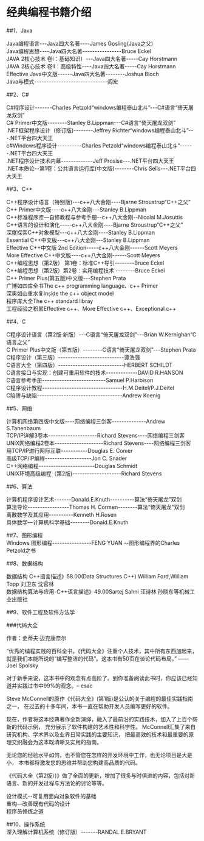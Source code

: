 经典编程书籍介绍
===

##1、Java  

Java编程语言---Java四大名著----James Gosling(Java之父)  
Java编程思想----Java四大名著----------------Bruce Eckel  
JAVA 2核心技术 卷I：基础知识）---Java四大名著-----Cay Horstmann  
JAVA 2核心技术 卷II：高级特性----Java四大名著-----Cay Horstmann  
Effective Java中文版------Java四大名著--------Joshua Bloch  
Java与模式------------------------------阎宏  
 
 
##2、C#  

C#程序设计-------Charles Petzold“windows编程泰山北斗”---C#语言“倚天屠龙双剑”  
C# Primer中文版--------Stanley B.Lippman---C#语言“倚天屠龙双剑”  
.NET框架程序设计（修订版)--------Jeffrey Richter“windows编程泰山北斗”---.NET平台四大天王  
c#Windows程序设计----------Charles Petzold“windows编程泰山北斗”------.NET平台四大天王  
.NET程序设计技术内幕-------------Jeff Prosise---.NET平台四大天王  
.NET本质论--第1卷：公共语言运行库(中文版)--------Chris Sells---.NET平台四大天王   
 
 
##3、C++  
 
C++程序设计语言（特别版)---c++八大金刚----Bjarne Stroustrup“C++之父”  
C++ Primer中文版----c++八大金刚---Stanley B.Lippman  
C++标准程序库—自修教程与参考手册--c++八大金刚--Nicolai M.Josuttis  
C++语言的设计和演化-----c++八大金刚----Bjarne Stroustrup“C++之父”  
深度探索C++对象模型---c++八大金刚----Stanley B.Lippman  
Essential C++中文版---c++八大金刚---Stanley B.Lippman  
Effective C++中文版 2nd Edition-----c++八大金刚------Scott Meyers  
More Effective C++中文版----c++八大金刚------Scott Meyers  
C++编程思想（第2版） 第1卷：标准C++导引--------Bruce Eckel  
C++编程思想（第2版）第2卷：实用编程技术 --------Bruce Eckel  
C++ Primer Plus(第五版)中文版---Stephen Prata  
广博如四库全书The c++ programming language、c++ Primer  
深奥如山重水复Inside the c++ object model  
程序库大全The c++ standard libray  
工程经验之积累Effective c++、More Effective c++、Exceptional c++  

 
##4、C  
 
C程序设计语言（第2版·新版）---C语言“倚天屠龙双剑”---Brian W.Kernighan“C语言之父”  
C Primer Plus中文版（第五版）--------C语言“倚天屠龙双剑”---Stephen Prata  
C程序设计（第三版）---------------------------谭浩强  
C语言大全（第四版）---------------------------HERBERT SCHILDT  
C语言接口与实现：创建可重用软件的技术-------------DAVID R.HANSON   
C语言参考手册--------------------------Samuel P.Harbison  
C程序设计教程---------------------------------H.M.Deitel/P.J.Deitel   
C陷阱与缺陷-----------------------------------Andrew Koenig   
 
 
##5、网络  
 
计算机网络第四版中文版----网络编程三剑客--------------Andrew S.Tanenbaum  
TCP/IP详解3卷本--------------------Richard Stevens----网络编程三剑客  
UNIX网络编程2卷本--------------------Richard Stevens----网络编程三剑客  
用TCP/IP进行网际互联-----------Douglas E. Comer  
高级TCP/IP编程-------------------Jon C. Snader  
C++网络编程-----------------------Douglas Schmidt  
UNIX环境高级编程（第2版)--------------------Richard Stevens  
 
   
 
##6、算法
 
计算机程序设计艺术-------Donald.E.Knuth----------算法“倚天屠龙”双剑  
算法导论-----------------Thomas H. Cormen--------算法“倚天屠龙”双剑  
离散数学及其应用----------Kenneth H.Rosen  
具体数学—计算机科学基础--------Donald.E.Knuth  
 
   
 
##7、图形编程  
Windows 图形编程----------------FENG YUAN --图形编程界的Charles Petzold之书  
 
 
##8、数据结构  
 
数据结构 C++语言描述》58.00(Data Structures C++) William Ford,William Topp 刘卫东 沈官林   
数据结构算法与应用-C++语言描述》49.00Sartej Sahni 汪诗林 孙晓东等机械工业出版社  
 
   
 
##9、软件工程及软件方法学  


###代码大全 

作者：史蒂夫·迈克康奈尔

“优秀的编程实践的百科全书，《代码大全》注重个人技术，其中所有东西加起来， 就是我们本能所说的“编写整洁的代码”。这本书有50页在谈论代码布局。” —— Joel Spolsky

对于新手来说，这本书中的观念有点高阶了。到你准备阅读此书时，你应该已经知道并实践过书中99%的观念。– esac

Steve McConnell的原作《代码大全》(第1版)是公认的关于编程的最佳实践指南之一， 在过去的十多年间，本书一直在帮助开发人员编写更好的软件。

现在，作者将这本经典著作全新演绎，融入了最前沿的实践技术，加入了上百个崭新的代码示例， 充分展示了软件构建的艺术性和科学性。 McConnell汇集了来自研究机构、学术界以及业界日常实践的主要知识， 把最高效的技术和最重要的原理交织融会为这本既清晰又实用的指南。

无论您的经验水平如何，也不管您在怎样的开发环境中工作，也无论项目是大是小， 本书都将激发您的思维并帮助您构建高品质的代码。

《代码大全（第2版）)》做了全面的更新，增加了很多与时俱进的内容，包括对新语言、新的开发过程与方法论的讨论等等。


设计模式--可复用面向对象软件的基础   
重构—改善既有代码的设计  
程序员修炼之道
 
 
##10、操作系统  
深入理解计算机系统（修订版）-------RANDAL E.BRYANT   
 
